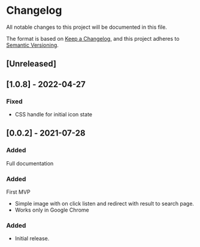 # Changelog

All notable changes to this project will be documented in this file.

The format is based on [Keep a Changelog](https://keepachangelog.com/en/1.0.0/),
and this project adheres to [Semantic Versioning](https://semver.org/spec/v2.0.0.html).

## [Unreleased]

## [1.0.8] - 2022-04-27

### Fixed
- CSS handle for initial icon state

## [0.0.2] - 2021-07-28
### Added
Full documentation 

### Added 
First MVP
- Simple image with on click listen and redirect with result to search page.
- Works only in Google Chrome

### Added
- Initial release.
